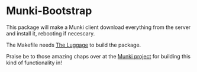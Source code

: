 Munki-Bootstrap
===============

This package will make a Munki client download everything from the server and install it, rebooting if necescary.

The Makefile needs [The Luggage](https://github.com/unixorn/luggage) to build the package.

Praise be to those amazing chaps over at the [Munki project](http://code.google.com/p/munki/) for building this kind of functionality in!